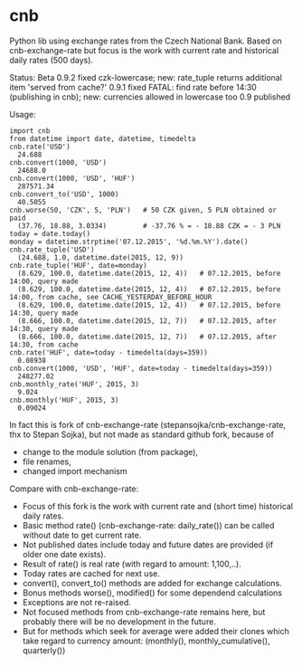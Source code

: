 # cnb
Python lib using exchange rates from the Czech National Bank. Based on cnb-exchange-rate but focus is the work with current rate and historical daily rates (500 days).

Status: Beta
0.9.2 fixed czk-lowercase; new: rate_tuple returns additional item 'served from cache?'
0.9.1 fixed FATAL: find rate before 14:30 (publishing in cnb); new: currencies allowed in lowercase too
0.9   published

Usage:
```
import cnb
from datetime import date, datetime, timedelta
cnb.rate('USD')
  24.688
cnb.convert(1000, 'USD')
  24688.0
cnb.convert(1000, 'USD', 'HUF')
  287571.34
cnb.convert_to('USD', 1000)
  40.5055
cnb.worse(50, 'CZK', 5, 'PLN')   # 50 CZK given, 5 PLN obtained or paid
  (37.76, 18.88, 3.0334)         # -37.76 % = - 18.88 CZK = - 3 PLN
today = date.today()
monday = datetime.strptime('07.12.2015', '%d.%m.%Y').date()
cnb.rate_tuple('USD')
  (24.688, 1.0, datetime.date(2015, 12, 9))
cnb.rate_tuple('HUF', date=monday)
  (8.629, 100.0, datetime.date(2015, 12, 4))   # 07.12.2015, before 14:00, query made
  (8.629, 100.0, datetime.date(2015, 12, 4))   # 07.12.2015, before 14:00, from cache, see CACHE_YESTERDAY_BEFORE_HOUR
  (8.629, 100.0, datetime.date(2015, 12, 4))   # 07.12.2015, before 14:30, query made
  (8.666, 100.0, datetime.date(2015, 12, 7))   # 07.12.2015, after 14:30, query made
  (8.666, 100.0, datetime.date(2015, 12, 7))   # 07.12.2015, after 14:30, from cache
cnb.rate('HUF', date=today - timedelta(days=359))
  0.08938
cnb.convert(1000, 'USD', 'HUF', date=today - timedelta(days=359))
  248277.02
cnb.monthly_rate('HUF', 2015, 3)
  9.024
cnb.monthly('HUF', 2015, 3)
  0.09024
```

In fact this is fork of cnb-exchange-rate (stepansojka/cnb-exchange-rate, thx to Stepan Sojka),
but not made as standard github fork, because of
- change to the module solution (from package),
- file renames,
- changed import mechanism

Compare with cnb-exchange-rate:
- Focus of this fork is the work with current rate and (short time) historical daily rates.
- Basic method rate() (cnb-exchange-rate: daily_rate()) can be called without date to get current rate.
- Not published dates include today and future dates are provided (if older one date exists).
- Result of rate() is real rate (with regard to amount: 1,100,..).
- Today rates are cached for next use.
- convert(), convert_to() methods are added for exchange calculations.
- Bonus methods worse(), modified() for some dependend calculations
- Exceptions are not re-raised.
- Not focused methods from cnb-exchange-rate remains here, but probably there will be no development in the future.
- But for methods which seek for average were added their clones which take regard to currency amount:
            (monthly(), monthly_cumulative(), quarterly())
